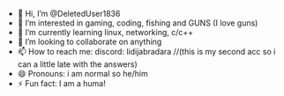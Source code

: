 - 👋 Hi, I’m @DeletedUser1836
- 👀 I’m interested in gaming, coding, fishing and GUNS (I love guns)
- 🌱 I’m currently learning linux, networking, c/c++
- 💞️ I’m looking to collaborate on anything
- 📫 How to reach me: discord: lidijabradara //(this is my second acc so i can a little late with the answers)
- 😄 Pronouns: i am normal so he/him
- ⚡ Fun fact: I am a huma!

<!---
DeletedUser1836/DeletedUser1836 is a ✨ special ✨ repository because its `README.md` (this file) appears on your GitHub profile.
You can click the Preview link to take a look at your changes.
--->
